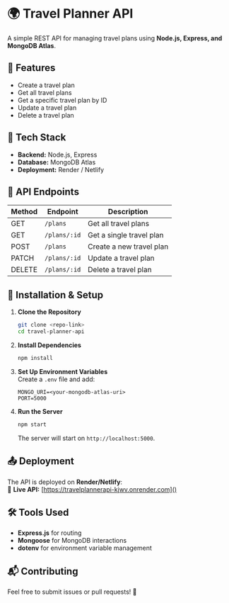 # 🌍 Travel Planner API  

A simple REST API for managing travel plans using **Node.js, Express, and MongoDB Atlas**.  

## 🚀 Features  
- Create a travel plan  
- Get all travel plans  
- Get a specific travel plan by ID  
- Update a travel plan  
- Delete a travel plan  

## 📌 Tech Stack  
- **Backend:** Node.js, Express  
- **Database:** MongoDB Atlas  
- **Deployment:** Render / Netlify  

## 📜 API Endpoints  

| Method | Endpoint            | Description               |
|--------|---------------------|---------------------------|
| GET    | `/plans`            | Get all travel plans      |
| GET    | `/plans/:id`        | Get a single travel plan  |
| POST   | `/plans`            | Create a new travel plan  |
| PATCH  | `/plans/:id`        | Update a travel plan      |
| DELETE | `/plans/:id`        | Delete a travel plan      |

## 📌 Installation & Setup  

1. **Clone the Repository**  
   ```bash
   git clone <repo-link>
   cd travel-planner-api
   ```

2. **Install Dependencies**  
   ```bash
   npm install
   ```

3. **Set Up Environment Variables**  
   Create a `.env` file and add:  
   ```env
   MONGO_URI=<your-mongodb-atlas-uri>
   PORT=5000
   ```

4. **Run the Server**  
   ```bash
   npm start
   ```
   The server will start on `http://localhost:5000`.

## 📤 Deployment  

The API is deployed on **Render/Netlify**:  
🔗 **Live API:** [https://travelplannerapi-kjwv.onrender.com]()  
 

## 🛠 Tools Used  
- **Express.js** for routing  
- **Mongoose** for MongoDB interactions  
- **dotenv** for environment variable management  

## 📬 Contributing  
Feel free to submit issues or pull requests! 🚀  

